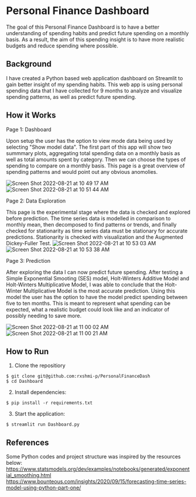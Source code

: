 # Personal Finance Dashboard 

The goal of this Personal Finance Dashboard is to have a better understanding of spending habits and predict future spending on a monthly basis. As a result, the aim of this spending insight is to have more realistic budgets and reduce spending where possible.

## Background

I have created a Python based web application dashboard on Streamlit to gain better insight of my spending habits. This web app is using personal spending data that I have collected for 9 months to analyze and visualize spending patterns, as well as predict future spending. 

## How it Works 
Page 1: Dashboard

Upon setup the user has the option to view mode data being used by selecting "Show model data". The first part of this app will show two summmary plots, aggregating total spending data on a monthly basis as well as total amounts spent by category. Then we can choose the types of spending to compare on a monthly basis. This page is a great overview of spending patterns and would point out any obvious anomolies.

![Screen Shot 2022-08-21 at 10 49 17 AM](https://user-images.githubusercontent.com/86248667/185796914-a3559571-1e81-4968-9552-dad71b2ad473.png)
![Screen Shot 2022-08-21 at 10 51 44 AM](https://user-images.githubusercontent.com/86248667/185796995-fbbebb85-24f4-4884-a1a9-3f1736c2768f.png)

Page 2: Data Exploration 

This page is the experimental stage where the data is checked and explored before prediction. The time series data is modelled in comparison to monthly mean, then decomposed to find patterns or trends, and finally checked for stationarity as time series data must be stationary for accurate predictions. Stationarity is checked with visualization and the Augmented Dickey-Fuller Test. 
![Screen Shot 2022-08-21 at 10 53 03 AM](https://user-images.githubusercontent.com/86248667/185797301-627b99f1-5bff-4be0-bb49-d05d4723fa00.png)
![Screen Shot 2022-08-21 at 10 53 38 AM](https://user-images.githubusercontent.com/86248667/185797308-152e21ea-85d4-4eff-92a2-be74df8382ec.png)

Page 3: Prediction

After exploring the data I can now predict future spending. After testing a Simple Exponential Smooting (SES) model, Holt-Winters Additive Model and Holt-Winters Multiplicative Model, I was able to conclude that the Holt-Winter Multiplicative Model is the most accurate prediction. Using this model the user has the option to have the model predict spending between five to ten months. This is meant to represent what spending can be expected, what a realistic budget could look like and an indicator of possibly needing to save more. 

![Screen Shot 2022-08-21 at 11 00 02 AM](https://user-images.githubusercontent.com/86248667/185797346-6024060c-3789-4e1d-938e-9ab718a69132.png)
![Screen Shot 2022-08-21 at 11 00 21 AM](https://user-images.githubusercontent.com/86248667/185797358-f4a24272-4702-4bc5-b64b-4f97ed5b95f8.png)


## How to Run 
1. Clone the repositiory 
```
$ git clone git@github.com:rxshmi-p/PersonalFinanceDash
$ cd Dashboard
```
2. Install dependencies:
```
$ pip install -r requirements.txt
```
3. Start the application:
```
$ streamlit run Dashboard.py
```

## References 

Some Python codes and project structure was inspired by the resources below: 
https://www.statsmodels.org/dev/examples/notebooks/generated/exponential_smoothing.html
https://www.bounteous.com/insights/2020/09/15/forecasting-time-series-model-using-python-part-one/

